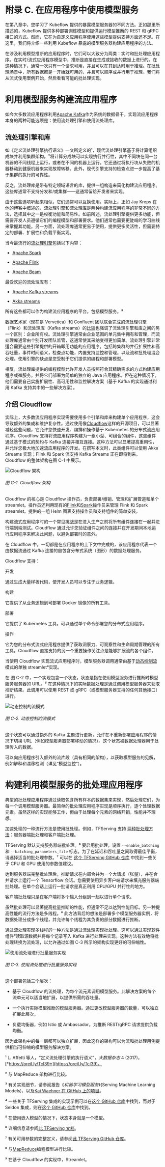 # 附录 C. 在应用程序中使用模型服务

在第八章中，您学习了 Kubeflow 提供的暴露模型服务器的不同方法。正如那里所描述的，Kubeflow 提供多种部署训练模型和提供运行模型推断的 REST 和 gRPC 接口的方式。然而，它在为自定义应用程序使用这些模型提供支持方面还不足。在这里，我们将介绍一些利用 Kubeflow 暴露的模型服务器构建应用程序的方法。

在涉及利用模型推断的应用程序时，它们可以大致分为两类：实时和批处理应用程序。在实时/流式应用程序模型中，推断是直接在生成或接收的数据上进行的。在这种情况下，通常一次只有一个请求可用，并且可以在其到达时用于推理。在批处理场景中，所有数据都是一开始就可用的，并且可以顺序或并行用于推理。我们将从流式使用案例开始，然后看看可能的批处理实现。

# 利用模型服务构建流应用程序

如今大多数流应用程序利用[Apache Kafka](https://kafka.apache.org)作为系统的数据骨干。实现流应用程序本身的两种可能选项是：使用流处理引擎和使用流处理库。

## 流处理引擎和库

如《定义流处理引擎执行语义》一文所定义的¹，现代流处理引擎基于将计算组织成块并利用集群架构。²将计算分成块可以实现执行并行性，其中不同块在同一台机器的不同线程上运行，或者在不同的机器上运行。它还通过将执行块从失败的机器移动到健康机器来实现故障转移。此外，现代引擎支持的检查点进一步提高了基于集群的执行的可靠性。

反之，流处理库是带有特定领域语言的库，提供一组构造来简化构建流应用程序。这些库通常不支持分发和/或集群——这通常留给开发者来实现。

由于这些选项听起来相似，它们通常可以互换使用。实际上，正如 Jay Kreps 在他的博客中[概述的](https://oreil.ly/hzK4d)，流处理引擎和流处理库是两种构建流应用程序的非常不同的方法，选择其中之一是权衡功能和简易性。如前所述，流处理引擎提供更多功能，但需要开发人员遵循它们的编程模型和部署要求。他们通常也需要更陡峭的学习曲线来掌握其功能。另一方面，流处理库通常更易于使用，提供更多灵活性，但需要特定的部署、扩展性和负载平衡实现。

当今最流行的[流处理引擎](https://oreil.ly/h7bKa)包括以下内容：

+   [Apache Spark](https://spark.apache.org)

+   [Apache Flink](https://flink.apache.org)

+   [Apache Beam](https://beam.apache.org)

最受欢迎的流处理库有：

+   [Apache Kafka streams](https://oreil.ly/phyB-)

+   [Akka streams](https://oreil.ly/-qlfT)

所有这些都可以作为构建流应用程序的平台，包括模型服务。³

数据艺术家（现在是 Vervetica）和 Confluent 团队联合完成的流处理引擎（Flink）和流处理库（Kafka streams）的[比较](https://oreil.ly/LehcG)也强调了流处理引擎和库之间的另一个区别：企业所有权。流处理引擎通常由企业范围的单元集中拥有和管理，而流处理库通常由个别开发团队监管，这通常使其采纳变得更加简单。流处理引擎非常适合需要这些引擎提供的开箱即用功能的应用程序，包括跨集群的并行扩展性和高吞吐量，事件时间语义，检查点功能，内置支持监控和管理，以及流和批处理混合处理。使用引擎的缺点是您受制于它们提供的编程和部署模型。

相反，流处理库提供的编程模型允许开发人员按照符合其精确需求的方式构建应用程序或微服务，并将它们部署为简单的独立的 Java 应用程序。但在这种情况下，他们需要自己实施扩展性、高可用性和监控解决方案（基于 Kafka 的实现通过利用 Kafka 支持其中的一些解决方案）。

## 介绍 Cloudflow

实际上，大多数流应用程序实现需要使用多个引擎和库来构建单个应用程序，这会导致额外的集成和维护复杂性。通过使用像[Cloudflow](https://cloudflow.io)这样的开源项目，可以显著减轻这些问题，它允许您快速开发、编排和操作基于 Kubernetes 的分布式流应用程序。Cloudflow 支持将流应用程序构建为一组小型、可组合的组件，这些组件通过基于模式的契约与 Kafka 连接并相互连接。这种方法可以显著提高重用性，并允许您极大地加速流应用程序的开发。在撰写本文时，此类组件可以使用 Akka Streams 实现；Flink 和 Spark 流支持 Kafka Streams 正在即将到来。Cloudflow 的整体架构在图 C-1 中展示。

![Cloudflow 架构](img/kfml_ad01a.png)

###### 图 C-1\. Cloudflow 架构

Cloudflow 的核心是 Cloudflow 操作员，负责部署/撤销、管理和扩展管道和单个 streamlet。操作员还利用现有的[Flink](https://oreil.ly/pg2JL)和[Spark](https://oreil.ly/J2umN)操作员来管理 Flink 和 Spark streamlet。提供的一组 Helm 图表支持操作员和支持组件的简单安装。

构建流式应用程序时的一个常见挑战是在进入生产之前将所有组件连接在一起并进行端到端测试。Cloudflow 通过允许您验证组件之间的连接并在开发期间本地运行应用程序来解决此问题，以避免部署时的意外。

在 Cloudflow 中，一切都是在应用程序的上下文中完成的，该应用程序代表一个由数据流通过 Kafka 连接的自包含分布式系统（图形）的数据处理服务。

Cloudflow 支持：

开发

通过生成大量样板代码，使开发人员可以专注于业务逻辑。

构建

它提供了从业务逻辑到可部署 Docker 镜像的所有工具。

部署

它提供了 Kubernetes 工具，可以通过单个命令部署您的分布式应用程序。

操作

它为您的分布式流式应用程序提供了获取洞察力、可观察性和生命周期管理的所有工具。Cloudflow 直接支持的另一个重要操作关注点是能够扩展流的各个组件。

当使用 Cloudflow 实现流式应用程序时，模型服务器调用通常由基于[动态控制流](https://oreil.ly/Wijie)模式的单独 streamlet⁴实现。

在 图 C-2 中，一个实现包含一个状态，状态是指在使用模型服务进行推断时模型服务服务器的 URL。⁵ 在这种情况下的实际数据处理是通过调用模型服务器来获取推断结果。此调用可以使用 REST 或 gRPC（或模型服务器支持的任何其他接口）进行。

![动态控制的流模式](img/kfml_ad01.png)

###### 图 C-2\. 动态控制的流模式

这个状态可以通过额外的 Kafka 主题进行更新，允许在不重新部署应用程序的情况下切换 URL（例如模型服务器部署移动的情况）。这个状态被数据处理器用于处理传入的数据。

可以向应用程序引入额外的流片段（具有相同的架构），以获取模型服务的见解，例如解释和漂移检测（详见“模型监控”）。

# 构建利用模型服务的批处理应用程序

典型的批处理应用程序通过读取包含所有样本的数据集来实现，然后处理它们，为每一个调用模型服务器。最简单的批处理应用程序实现是顺序执行，逐个处理数据元素。虽然这样的实现能够工作，但由于处理每个元素的网络开销，性能并不理想。

加速处理的一种流行方法是使用批处理。例如，TFServing 支持 [两种批处理方法](https://oreil.ly/v7LFl)：服务器端批处理和客户端批处理。

TFServing 默认支持服务器端批处理。⁶ 要启用批处理，设置 `--enable_batching` 和 `--batching_parameters_file` 标志。为了在延迟和吞吐量之间取得最佳平衡，请选择适当的批处理参数。⁷ 可以在 [这个 TFServing GitHub 仓库](https://oreil.ly/TecPs) 中找到一些关于 CPU 和 GPU 使用的参数值建议。

达到服务器端完整批处理后，推断请求在内部合并为一个大请求（张量），并在合并请求上运行一个 Tensorflow 会话。您需要使用异步客户端请求来填充服务器端批处理。在单个会话上运行一批请求是真正利用 CPU/GPU 并行性的地方。

客户端批处理只是在客户端将多个输入分组到一起以进行单个请求。

虽然批处理可以显著提高批量推断的性能，但通常不足以达到性能目标。另一种提高性能的流行方法是多线程。⁸ 此方法背后的想法是部署多个模型服务器实例，将数据处理分成多个线程，并允许每个线程为其负责的部分数据进行推断。

通过流处理实现多线程的一种方法是通过流处理实现批处理。这可以通过实现软件组件⁹读取源数据并将每个记录写入 Kafka 进行处理来实现。这种方法有效地将批处理转换为流处理，以允许通过如图 C-3 所示的架构实现更好的可伸缩性。

![使用流处理进行批量服务实现](img/kfml_ad02.png)

###### 图 C-3\. 使用流处理进行批量服务实现

这个部署包括三个层次：

+   基于 Cloudflow 的流处理，为每个流元素调用模型服务。此解决方案的每个流单元可以适当地扩展，以提供所需的吞吐量。

+   一个执行实际模型推断的模型服务器。通过更改模型服务器的数量，可以独立扩展此层次。

+   负载均衡器，例如 Istio 或 Ambassador，为推断 REST/gRPC 请求提供负载均衡。

因为此架构中的每一层都可以独立扩展，因此这样的架构可以为流和批处理用例提供相当可伸缩的模型服务解决方案。

¹ L. Affetti 等人，“定义流处理引擎的执行语义”，*大数据杂志* 4 (2017)，[*https://oreil.ly/TcI39*](https://oreil.ly/TcI39)。

² 与 MapReduce 架构进行比较。

³ 有关实现细节，请参阅报告《*机器学习模型服务*》(Serving Machine Learning Models)，以及[Kai Waehner 在 GitHub 上的项目](https://oreil.ly/8vtK3)。

⁴ 一些关于 TFServing 集成的实现示例可以在[这个 GitHub 仓库](https://oreil.ly/7cJ4O)中找到，而对于 Seldon 集成，则在[这个 GitHub 仓库](https://oreil.ly/6SqfJ)中找到。

⁵ 在使用嵌入模型的情况下，状态本身就是一个模型。

⁶ 详细信息请参阅[此 TFServing 文档](https://oreil.ly/iXsah)。

⁷ 有关可用参数的完整定义，请参阅[此 TFServing GitHub 仓库](https://oreil.ly/FoHx6)。

⁸ 与[MapReduce](https://oreil.ly/OHV3Q)编程模型进行比较。

⁹ 在基于 Cloudflow 的实现中，Streamlet。
